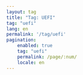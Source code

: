 ```yaml
---
layout: tag
title: "Tag: UEFI"
tag: "uefi"
lang: en
permalink: '/tag/uefi'
pagination:
    enabled: true
    tag: "uefi"
    permalink: /page/:num/
    locale: en
---
```

